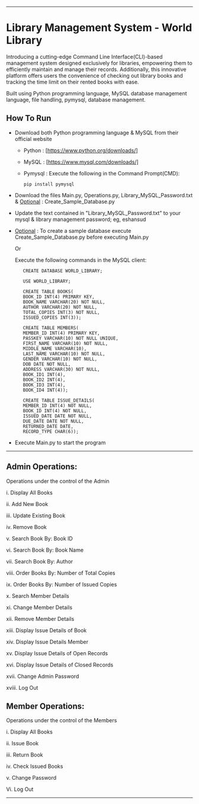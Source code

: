 ____________________________________________________________________________________________________________________________________________________________________________

# Library Management System - World Library


Introducing a cutting-edge Command Line Interface(CLI)-based management system designed exclusively for libraries, empowering them to efficiently maintain and manage their records.
Additionally, this innovative platform offers users the convenience of checking out library books and tracking the time limit on their rented books with ease.


Built using Python programming language, MySQL database management language, file handling, pymysql, database management.


## How To Run


- Download both Python programming language & MySQL from their official website

  - Python : [https://www.python.org/downloads/]

  - MySQL  : [https://www.mysql.com/downloads/]
    
  - Pymysql : Execute the following in the Command Prompt(CMD):
 
        pip install pymysql

- Download the files Main.py, Operations.py, Library_MySQL_Password.txt & <ins>Optional</ins> : Create_Sample_Database.py

- Update the text contained in "Library_MySQL_Password.txt" to your mysql & library management password; eg, eshansud

- <ins>Optional</ins> : To create a sample database execute Create_Sample_Database.py before executing Main.py

   Or

   Execute the following commands in the MySQL client:

         CREATE DATABASE WORLD_LIBRARY;

         USE WORLD_LIBRARY;
   
         CREATE TABLE BOOKS(
         BOOK_ID INT(4) PRIMARY KEY,
         BOOK_NAME VARCHAR(20) NOT NULL,
         AUTHOR VARCHAR(20) NOT NULL,
         TOTAL_COPIES INT(3) NOT NULL,
         ISSUED_COPIES INT(3));

         CREATE TABLE MEMBERS(
         MEMBER_ID INT(4) PRIMARY KEY,
         PASSKEY VARCHAR(10) NOT NULL UNIQUE,
         FIRST_NAME VARCHAR(10) NOT NULL,
         MIDDLE_NAME VARCHAR(10),
         LAST_NAME VARCHAR(10) NOT NULL,
         GENDER VARCHAR(10) NOT NULL,
         DOB DATE NOT NULL,
         ADDRESS VARCHAR(30) NOT NULL,
         BOOK_ID1 INT(4),
         BOOK_ID2 INT(4),
         BOOK_ID3 INT(4),
         BOOK_ID4 INT(4));
      
         CREATE TABLE ISSUE_DETAILS(
         MEMBER_ID INT(4) NOT NULL,
         BOOK_ID INT(4) NOT NULL,
         ISSUED_DATE DATE NOT NULL,
         DUE_DATE DATE NOT NULL,
         RETURNED_DATE DATE,
         RECORD_TYPE CHAR(6));
      
- Execute Main.py to start the program

____________________________________________________________________________________________________________________________________________________________________________

## Admin Operations:

Operations under the control of the Admin

i. Display All Books      

ii. Add New Book           

iii. Update Existing Book

iv. Remove Book      

v. Search Book By: Book ID

vi. Search Book By: Book Name

vii. Search Book By: Author

viii. Order Books By: Number of Total Copies

ix. Order Books By: Number of Issued Copies

x. Search Member Details

xi. Change Member Details

xii. Remove Member Details

xiii. Display Issue Details of Book

xiv. Display Issue Details Member

xv. Display Issue Details of Open Records

xvi. Display Issue Details of Closed Records

xvii. Change Admin Password

xviii. Log Out

## Member Operations:

Operations under the control of the Members

i. Display All Books

ii. Issue Book

iii. Return Book

iv. Check Issued Books

v. Change Password

Vi. Log Out
____________________________________________________________________________________________________________________________________________________________________________
